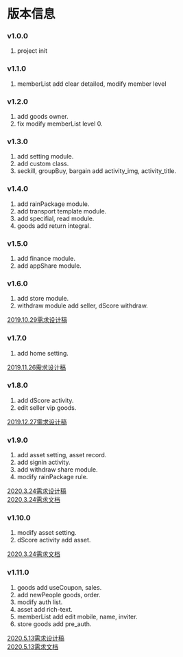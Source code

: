 # 版本信息

### v1.0.0
  1. project init

### v1.1.0
  1.  memberList add clear detailed, modify member level

### v1.2.0
  1. add goods owner.
  2. fix modify memberList level 0.

### v1.3.0
  1. add setting module.
  2. add custom class.
  3. seckill, groupBuy, bargain add activity_img, activity_title.

### v1.4.0
  1. add rainPackage module.
  2. add transport template module.
  3. add specifial, read module.
  4. goods add return integral.

### v1.5.0
  1. add finance module.
  2. add appShare module.

### v1.6.0
  1. add store module.
  2. withdraw module add seller, dScore withdraw.

[2019.10.29需求设计稿](https://lanhuapp.com/web/#/item/project/board?pid=efbf69c0-c8b7-40d4-94cf-aeecc80e67db)

### v1.7.0
  1. add home setting.

[2019.11.26需求设计稿](https://lanhuapp.com/web/#/item/project/board?pid=cbb1653f-397e-44c3-bbcf-db5e65ff61fa)

### v1.8.0
  1. add dScore activity.
  2. edit seller vip goods.

[2019.12.27需求设计稿](https://lanhuapp.com/web/#/item/project/board?pid=0c76aabe-c421-44ae-b98b-92702d1ac2d1)

### v1.9.0
  1. add asset setting, asset record.
  2. add signin activity.
  3. add withdraw share module.
  4. modify rainPackage rule.

[2020.3.24需求设计稿](https://lanhuapp.com/web/#/item/project/board?pid=5c03add8-e067-4c43-8e59-d9e6a53788af)  
[2020.3.24需求文档](https://docs.qq.com/sheet/DSnFEQ1JvcGxZZ2Rp?tab=BB08J2&c=G11A0J0)

### v1.10.0
  1. modify asset setting.
  2. dScore activity add asset.

[2020.3.24需求文档](https://docs.qq.com/sheet/DSlZWS0d0S2pTVWZp?tab=BB08J2&c=C3A0A0)

### v1.11.0
  1. goods add useCoupon, sales.
  2. add newPeople goods, order.
  3. modify auth list.
  4. asset add rich-text.
  5. memberList add edit mobile, name, inviter.
  6. store goods add pre_auth.

[2020.5.13需求设计稿](https://lanhuapp.com/web/#/item/project/board?pid=9c3e63af-e9a0-40c1-baae-2ed3514e7604)  
[2020.5.13需求文档](https://docs.qq.com/sheet/DSmFhWHpWQVZZSGd0?tab=BB08J2)
